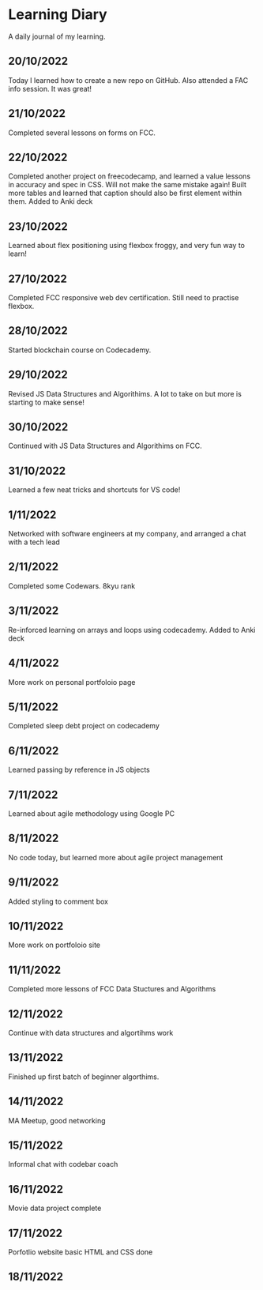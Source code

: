 # Learning Diary
A daily journal of my learning.

## 20/10/2022

Today I learned how to create a new repo on GitHub. Also attended a FAC info session. It was great!

## 21/10/2022

Completed several lessons on forms on FCC.

## 22/10/2022

Completed another project on freecodecamp, and learned a value lessons in accuracy and spec in CSS. Will not make the same mistake again! Built more tables and learned that caption should also be first element within them. Added to Anki deck

## 23/10/2022

Learned about flex positioning using flexbox froggy, and very fun way to learn!

## 27/10/2022

Completed FCC responsive web dev certification. Still need to practise flexbox.

## 28/10/2022

Started blockchain course on Codecademy.

## 29/10/2022

Revised JS Data Structures and Algorithims. A lot to take on but more is starting to make sense!

## 30/10/2022

Continued with JS Data Structures and Algorithims on FCC.

## 31/10/2022

Learned a few neat tricks and shortcuts for VS code!

## 1/11/2022
Networked with software engineers at my company, and arranged a chat with a tech lead

## 2/11/2022 
Completed some Codewars. 8kyu rank

## 3/11/2022
Re-inforced learning on arrays and loops using codecademy. Added to Anki deck

## 4/11/2022
More work on personal portfoloio page

## 5/11/2022
Completed sleep debt project on codecademy

## 6/11/2022
Learned passing by reference in JS objects

## 7/11/2022
Learned about agile methodology using Google PC

## 8/11/2022
No code today, but learned more about agile project management

## 9/11/2022
Added styling to comment box

## 10/11/2022
More work on portfoloio site

## 11/11/2022
Completed more lessons of FCC Data Stuctures and Algorithms

## 12/11/2022
Continue with data structures and algortihms work

## 13/11/2022
Finished up first batch of beginner algorthims.

## 14/11/2022
MA Meetup, good networking

## 15/11/2022
Informal chat with codebar coach

## 16/11/2022
Movie data project complete

## 17/11/2022
Porfotlio website basic HTML and CSS done

## 18/11/2022
